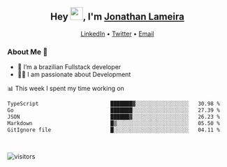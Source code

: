 <h2 align="center">Hey <img src="https://github.com/TheDudeThatCode/TheDudeThatCode/blob/master/Assets/Hi.gif" width="29">, I'm <a href="https://www.linkedin.com/in/jonathanlameira/">Jonathan Lameira</a></h2>
<p align="center">
  <a href="https://www.linkedin.com/in/jonathanlameira/">LinkedIn</a> •
  <a href="https://twitter.com/jlameira">Twitter</a> •
  <a href="mailto:jlameira@gmail.com">Email</a>
</p>

### About Me 🚀
- 🌱  I’m a brazilian Fullstack developer</br>
- 👨‍💻  I am passionate about Development</br>

<!-- ![Jonathan Lameira github stats](https://github-readme-stats.vercel.app/api?username=jlameirameli&show_icons=true&hide_border=true)&nbsp;&nbsp; -->

📊 This week I spent my time working on
<!--START_SECTION:waka-->

```txt
TypeScript                       ███████▓░░░░░░░░░░░░░░░░░   30.98 %
Go                               ███████░░░░░░░░░░░░░░░░░░   27.39 %
JSON                             ██████▓░░░░░░░░░░░░░░░░░░   26.23 %
Markdown                         █▒░░░░░░░░░░░░░░░░░░░░░░░   05.50 %
GitIgnore file                   █░░░░░░░░░░░░░░░░░░░░░░░░   04.11 %
```

<!--END_SECTION:waka-->

<br />

![visitors](https://visitor-badge.laobi.icu/badge?page_id=jlameira.jlameira)
